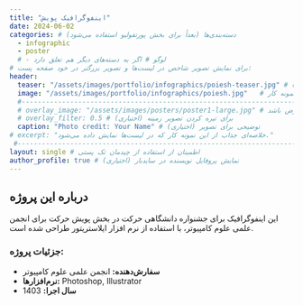```yaml
---
title: "اینفوگرافیک پویش"
date: 2024-06-02 
categories: # دسته‌بندی‌ها (بعداً برای بخش پورتفولیو استفاده می‌شود)
  - infographic
  - poster
  # - لوگو # اگر به دسته‌های دیگر هم تعلق دارد
# برای نمایش تصویر شاخص در لیست‌ها و تصویر بزرگتر در خود صفحه پست:
header:
  teaser: "/assets/images/portfolio/infographics/poiesh-teaser.jpg" # مسیر تصویر کوچک برای لیست‌ها
  image: "/assets/images/portfolio/infographics/poiesh.jpg"   # مسیر تصویر بزرگ برای خود صفحه نمونه کار
  #-----------------------------------------------------------------------------
  # overlay_image: "/assets/images/posters/poster1-large.jpg" # اگر می‌خواهید تصویر تمام عرض باشد
  # overlay_filter: 0.5 # (اختیاری) برای تیره کردن تصویر زمینه
  caption: "Photo credit: Your Name" # (اختیاری) توضیحی برای تصویر
# excerpt: "خلاصه‌ای جذاب از این نمونه کار که در لیست‌ها نمایش داده می‌شود."
 #-----------------------------------------------------------------------------
layout: single # اطمینان از استفاده از چیدمان تک پستی
author_profile: true # (اختیاری) نمایش پروفایل نویسنده در سایدبار
---
```


## درباره این پروژه

این اینفوگرافیک برای جشنواره دانشگاهی حرکت در بخش پویش حرکت برای انجمن علمی علوم کامپیوتر، با استفاده از نرم افزار ایلاستریتور طراحی شده است.

### جزئیات پروژه:
* **سفارش‌دهنده:** انجمن علمی علوم کامپیوتر
* **نرم‌افزارها:** Photoshop, Illustrator
* **سال اجرا:** 1403
